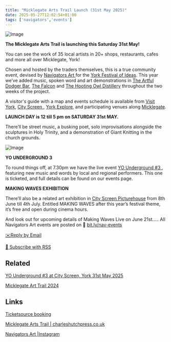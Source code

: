 ```yaml
---
title: "Micklegate Arts Trail Launch (31st May 2025)"
date: 2025-05-27T12:02:54+01:00
tags: ['navigators','events']
---
```


![Image](/2025-05-27-Micklegate-Arts-Trail-2025/MAT-2025-flyer-promo-red-1080sq.jpg)

**The Micklegate Arts Trail is launching this Saturday 31st May!**

You can see the work of 35 local artists in 20+ shops, restaurants, cafes and more all over Micklegate, York! 

Chosen and hosted by the traders themselves, this is a true community event, devised by [Navigators Art ](https://www.instagram.com/navigatorsart/) for the [York Festival of Ideas](https://yorkfestivalofideas.com/2025/). This year we’ve added music, spoken word and art demonstrations in [The Artful Dodger Bar](https://the-artful-dodger.co.uk/), [The Falcon](https://www.thefalconyork.com/) and [The Hooting Owl Distillery](https://hootingowl.co.uk/) throughout the two weeks of the project. 

A visitor's guide with a map and events schedule is available from [Visit York](https://visityork.org/), [City Screen ](https://www.picturehouses.com/cinema/city-screen-picturehouse), [York Explore](https://exploreyork.org.uk/), and participating venues along [Micklegate](https://duckduckgo.com/?t=ffab&q=micklegate+york&iaxm=maps). 

**LAUNCH DAY is 12 till 5 pm on SATURDAY 31st MAY.** 

There’ll be street music, a busking poet, solo improvisations alongside the sculptures in Holy Trinity, and a demonstration of Giant Knitting in the church grounds. 

![Image](/2025-05-27-Micklegate-Arts-Trail-2025/MAT-2025-flyer-inlay.jpg)

**YO UNDERGROUND 3**

To round things off, at 7.30pm we have the live event [YO Underground #3 ](/posts/2025-05-11-YO-Underground-3-city-screen/), featuring new music and words by local and regional performers. This one is ticketed, and full details can be found on our events page.

**MAKING WAVES EXHIBITION** 

There’ll also be a related art exhibition in [City Screen Picturehouse](https://www.picturehouses.com/cinema/city-screen-picturehouse) from 8th June till 4th July. Entitled MAKING WAVES after this year’s festival theme, it’s free and open during cinema hours.

And look out for upcoming details of Making Waves Live on June 21st….. 
All Navigators Art events are posted on 🔗 [bit.ly/nav-events](https://bit.ly/nav-events/)

[✉️Reply by Email](mailto:bledley@posteo.com)

[📰  Subscribe with RSS](https://bledley.xyz/index.xml)


## Related

[YO Underground #3 at City Screen, York 31st May 2025](/posts/2025-05-11-YO-Underground-3-city-screen/)

[Micklegate Art Trail 2024](/posts/2024-05-28-navigators-art-micklegate-art-trail/)


## Links

[Ticketsource booking](https://bit.ly/nav-events/)

[Micklegate Arts Trail | charleshutchpress.co.uk](https://charleshutchpress.co.uk/micklegate-arts-trail-combines-art-with-music-spoken-word-and-film-from-today-to-june-15/)

[Navigators Art |Instagram](https://www.instagram.com/navigatorsart/)
